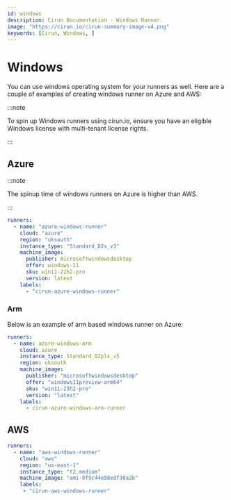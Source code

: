 ```yaml
---
id: windows
description: Cirun Documentation - Windows Runner.
image: "https://cirun.io/cirun-summary-image-v4.png"
keywords: [Cirun, Windows, ]
---
```


# Windows

<head>
  <body className="other-extra-body-class" />
  <title>Cirun Docs</title>
  <meta data-rh="true" name="twitter:card" content="summary_large_image" />
  <meta name="twitter:site" content="https://docs.cirun.io" />
  <meta name="twitter:title" content="Cirun Documentation" />
  <meta name="twitter:description" content="Cirun Documentation - Custom Images for Runner." />
  <meta name="twitter:image" content="https://docs.cirun.io/img/cirun-summary-image-v4.png" />
</head>

You can use windows operating system for your runners as well. Here are a couple of examples
of creating windows runner on Azure and AWS:

:::note

To spin up Windows runners using cirun.io, ensure you have an eligible Windows license with
multi-tenant license rights.

:::

## Azure

:::note

The spinup time of windows runners on Azure is higher than AWS.

:::

```yaml
runners:
  - name: "azure-windows-runner"
    cloud: "azure"
    region: "uksouth"
    instance_type: "Standard_D2s_v3"
    machine_image:
      publisher: microsoftwindowsdesktop
      offer: windows-11
      sku: win11-22h2-pro
      version: latest
    labels:
      - "cirun-azure-windows-runner"
```

### Arm

Below is an example of arm based windows runner on Azure:

```yaml
runners:
  - name: azure-windows-arm
    cloud: azure
    instance_type: Standard_D2pls_v5
    region: uksouth
    machine_image:
      publisher: "microsoftwindowsdesktop"
      offer: "windows11preview-arm64"
      sku: "win11-23h2-pro"
      version: "latest"
    labels:
      - cirun-azure-windows-arm-runner
```

## AWS

```yaml
runners:
  - name: "aws-windows-runner"
    cloud: "aws"
    region: "us-east-1"
    instance_type: "t2.medium"
    machine_image: "ami-0f9c44e98edf38a2b"
    labels:
     - "cirun-aws-windows-runner"
```
